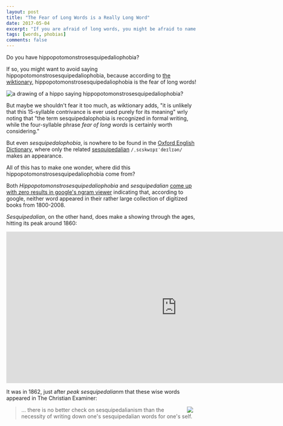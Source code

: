 ```yaml
---
layout: post
title: "The Fear of Long Words is a Really Long Word"
date: 2017-05-04
excerpt: "If you are afraid of long words, you might be afraid to name your fears."
tags: [words, phobias]
comments: false
---
```

Do you have hippopotomonstrosesquipedaliophobia?

If so, you might want to avoid saying hippopotomonstrosesquipedaliophobia, because according to [the wiktionary](https://en.wiktionary.org/wiki/hippopotomonstrosesquipedaliophobia), hippopotomonstrosesquipedaliophobia is the fear of long words!

<img src="{{ site.url }}/assets/img/hippo.jpg" alt="a drawing of a hippo saying hippopotomonstrosesquipedaliophobia?" style="margin-left: auto; margin-right: auto;">

But maybe we shouldn't fear it too much, as wiktionary adds, "it is unlikely that this 15-syllable contrivance is ever used purely for its meaning" wrly noting that "the term sesquipedalophobia is recognized in formal writing, while the four-syllable phrase *fear of long words* is certainly worth considering."

But even *sesquipedalophobia*, is nowhere to be found in the [Oxford English Dictionary](http://www.oed.com/noresults?browseType=sortAlpha&noresults=true&page=1&pageSize=20&q=sesquipedalophobia&scope=ENTRY&sort=entry&type=dictionarysearch), where only the related [sesquipedalian](http://www.oed.com/view/Entry/176752?redirectedFrom=sesquipedalian&) `/ˌsɛskwɪpɪˈdeɪlɪən/` makes an appearance.

All of this has to make one wonder, where did this hippopotomonstrosesquipedaliophobia come from?

Both *Hippopotomonstrosesquipedaliophobia* and *sesquipedalian*  [come up with zero results in google's ngram viewer](https://books.google.com/ngrams/graph?content=hippopotomonstrosesquipedaliophobia&year_start=1800&year_end=2008&corpus=0&smoothing=3&share=&direct_url=) indicating that, according to google, neither word appeared in their rather large collection of digitized books from 1800-2008.

*Sesquipedalian*, on the other hand, does make a showing through the ages, hitting its peak around 1860:
<div>
<iframe name="ngram_chart" src="https://books.google.com/ngrams/interactive_chart?content=sesquipedalian&case_insensitive=on&year_start=1800&year_end=2008&corpus=0&smoothing=3&share=&direct_url=t4%3B%2Csesquipedalian%3B%2Cc0%3B%2Cs0%3B%3Bsesquipedalian%3B%2Cc0%3B%3BSesquipedalian%3B%2Cc0" width="900" height="400" marginwidth="0" marginheight="0" hspace="0" vspace="0" frameborder="0" scrolling="no"></iframe>
</div>

It was in 1862, just after *peak sesquipedalian*m that these wise words appeared in The Christian Examiner:

<a href="https://books.google.com/books?id=3ugWAQAAIAAJ&dq=%22sesquipedalian%22&pg=PA62&ci=165%2C1219%2C766%2C200&source=bookclip"><img style="float: right; margin-left: 20px; margin-right: 10px;" src="https://books.google.com/books/content?id=3ugWAQAAIAAJ&pg=PA62&img=1&zoom=3&hl=en&sig=ACfU3U2oCceySddslFakVE_q7f0GqwouCw&ci=165%2C1219%2C766%2C200&edge=0"/></a>

<blockquote>... there is no better check on sesquipedalianism than the necessity of writing down one's sesquipedalian words for one's self.</blockquote>








